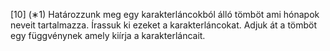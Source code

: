 [10] (∗1) Határozzunk meg egy karakterláncokból álló tömböt ami hónapok neveit tartalmazza.
Írassuk ki ezeket a karakterláncokat. Adjuk át a tömböt egy függvénynek amely kiírja a karakterláncait.
